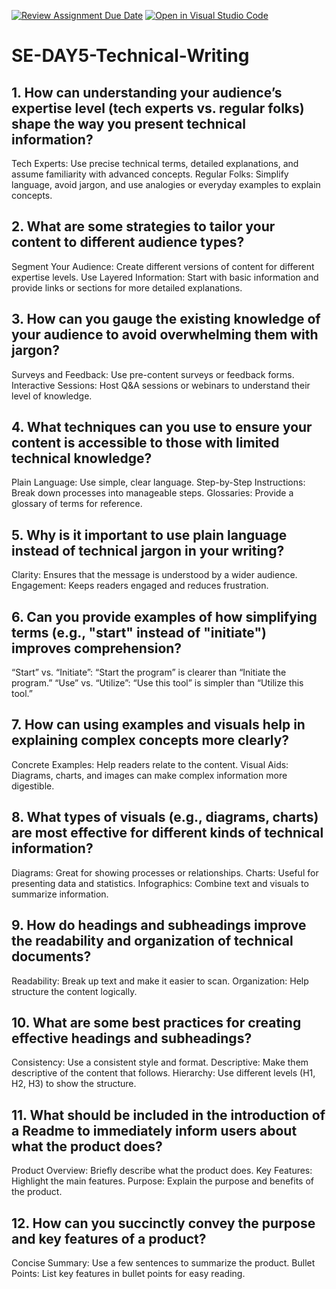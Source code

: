 [![Review Assignment Due Date](https://classroom.github.com/assets/deadline-readme-button-22041afd0340ce965d47ae6ef1cefeee28c7c493a6346c4f15d667ab976d596c.svg)](https://classroom.github.com/a/zsAR-pyY)
[![Open in Visual Studio Code](https://classroom.github.com/assets/open-in-vscode-2e0aaae1b6195c2367325f4f02e2d04e9abb55f0b24a779b69b11b9e10269abc.svg)](https://classroom.github.com/online_ide?assignment_repo_id=15704772&assignment_repo_type=AssignmentRepo)
# SE-DAY5-Technical-Writing
## 1. How can understanding your audience’s expertise level (tech experts vs. regular folks) shape the way you present technical information?
Tech Experts: Use precise technical terms, detailed explanations, and assume familiarity with advanced concepts.
Regular Folks: Simplify language, avoid jargon, and use analogies or everyday examples to explain concepts.
## 2. What are some strategies to tailor your content to different audience types?
Segment Your Audience: Create different versions of content for different expertise levels.
Use Layered Information: Start with basic information and provide links or sections for more detailed explanations.
## 3. How can you gauge the existing knowledge of your audience to avoid overwhelming them with jargon?
Surveys and Feedback: Use pre-content surveys or feedback forms.
Interactive Sessions: Host Q&A sessions or webinars to understand their level of knowledge.
## 4. What techniques can you use to ensure your content is accessible to those with limited technical knowledge?
Plain Language: Use simple, clear language.
Step-by-Step Instructions: Break down processes into manageable steps.
Glossaries: Provide a glossary of terms for reference.
## 5. Why is it important to use plain language instead of technical jargon in your writing?
Clarity: Ensures that the message is understood by a wider audience.
Engagement: Keeps readers engaged and reduces frustration.
## 6. Can you provide examples of how simplifying terms (e.g., "start" instead of "initiate") improves comprehension?
“Start” vs. “Initiate”: “Start the program” is clearer than “Initiate the program.”
“Use” vs. “Utilize”: “Use this tool” is simpler than “Utilize this tool.”
## 7. How can using examples and visuals help in explaining complex concepts more clearly?
Concrete Examples: Help readers relate to the content.
Visual Aids: Diagrams, charts, and images can make complex information more digestible.
## 8. What types of visuals (e.g., diagrams, charts) are most effective for different kinds of technical information?
Diagrams: Great for showing processes or relationships.
Charts: Useful for presenting data and statistics.
Infographics: Combine text and visuals to summarize information.
## 9. How do headings and subheadings improve the readability and organization of technical documents?
Readability: Break up text and make it easier to scan.
Organization: Help structure the content logically.
## 10. What are some best practices for creating effective headings and subheadings?
Consistency: Use a consistent style and format.
Descriptive: Make them descriptive of the content that follows.
Hierarchy: Use different levels (H1, H2, H3) to show the structure.
## 11. What should be included in the introduction of a Readme to immediately inform users about what the product does?
Product Overview: Briefly describe what the product does.
Key Features: Highlight the main features.
Purpose: Explain the purpose and benefits of the product.
## 12. How can you succinctly convey the purpose and key features of a product?
Concise Summary: Use a few sentences to summarize the product.
Bullet Points: List key features in bullet points for easy reading.
